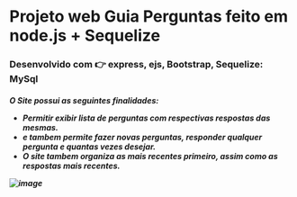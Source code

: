 # Projeto web Guia Perguntas feito em node.js + Sequelize

<h3/> Desenvolvido com 👉 express, ejs,  Bootstrap, Sequelize: MySql

<h5/> O Site possui as seguintes finalidades:

-  Permitir exibir lista de perguntas  com respectivas respostas das mesmas.
-  e tambem permite fazer novas perguntas, responder qualquer pergunta e quantas vezes desejar.
-  O site tambem organiza as mais recentes primeiro, assim como as respostas mais recentes.
  
  
![image](https://user-images.githubusercontent.com/67138155/102005192-b833f900-3cf5-11eb-990b-1fbc56458af0.png)
